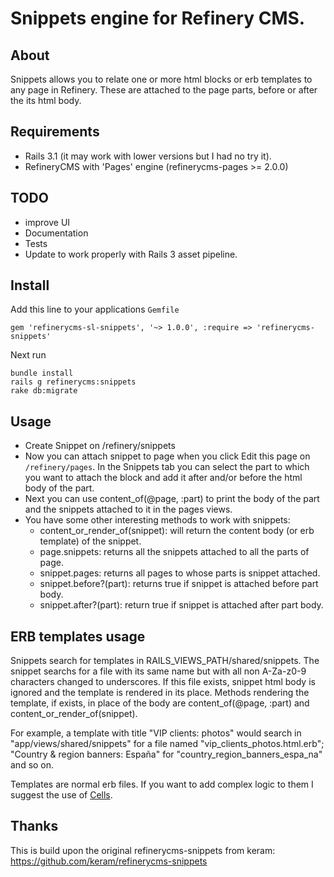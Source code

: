 # Snippets engine for Refinery CMS.

## About

Snippets allows you to relate one or more html blocks or erb templates to any page in Refinery. These are attached to the page parts, before or after the its html body.

## Requirements

* Rails 3.1 (it may work with lower versions but I had no try it).
* RefineryCMS with 'Pages' engine (refinerycms-pages >= 2.0.0)

## TODO

* improve UI 
* Documentation
* Tests
* Update to work properly with Rails 3 asset pipeline.

## Install

Add this line to your applications `Gemfile`

    gem 'refinerycms-sl-snippets', '~> 1.0.0', :require => 'refinerycms-snippets'
    
Next run

    bundle install
    rails g refinerycms:snippets
    rake db:migrate

## Usage

* Create Snippet on /refinery/snippets
* Now you can attach snippet to page when you click Edit this page on `/refinery/pages`. In the Snippets tab you can select the part to which you want to attach the block and add it after and/or before the html body of the part.  
* Next you can use content_of(@page, :part) to print the body of the part and the snippets attached to it in the pages views.
* You have some other interesting methods to work with snippets:
  * content_or_render_of(snippet): will return the content body (or erb template) of the snippet. 
  * page.snippets: returns all the snippets attached to all the parts of page.
  * snippet.pages: returns all pages to whose parts is snippet attached.
  * snippet.before?(part): returns true if snippet is attached before part body.
  * snippet.after?(part): return true if snippet is attached after part body.

## ERB templates usage

Snippets search for templates in RAILS_VIEWS_PATH/shared/snippets. The snippet searchs for a file with its same name but with all non A-Za-z0-9 characters changed to underscores. If this file exists, snippet html body is ignored and the template is rendered in its place. Methods rendering the template, if exists, in place of the body are content_of(@page, :part) and content_or_render_of(snippet).

For example, a template with title "VIP clients: photos" would search in "app/views/shared/snippets" for a file named "vip_clients_photos.html.erb"; "Country & region banners: España" for "country_region_banners_espa_na" and so on.

Templates are normal erb files. If you want to add complex logic to them I suggest the use of [Cells](http://cells.rubyforge.org/).

## Thanks

This is build upon the original refinerycms-snippets from keram: https://github.com/keram/refinerycms-snippets